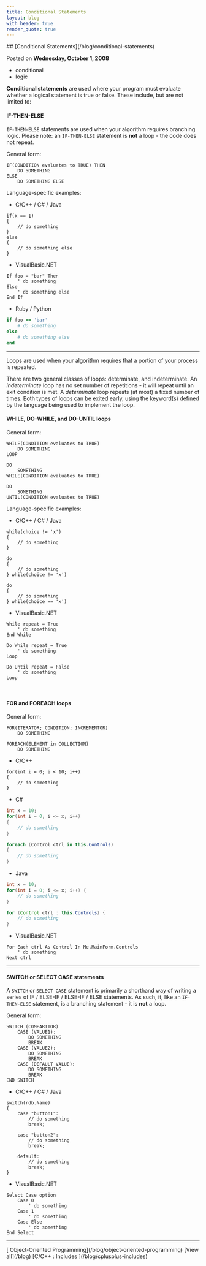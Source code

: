 ```yaml
---
title: Conditional Statements
layout: blog
with_header: true
render_quote: true
---
```


<div class="post-title" markdown="1">
## [Conditional Statements](/blog/conditional-statements)

Posted on **Wednesday, October 1, 2008**
</div>

<ul class="post-tags-list">
<li><span class="badge badge-success p-2">conditional</span></li>
<li><span class="badge badge-success p-2">logic</span></li>
</ul>

**Conditional statements** are used where your program must evaluate whether a logical statement is true or false. These include, but are not limited to:

#### IF-THEN-ELSE

`IF-THEN-ELSE` statements are used when your algorithm requires branching logic. Please note: an `IF-THEN-ELSE` statement is **not** a loop - the code does not repeat.

General form:

```
IF(CONDITION evaluates to TRUE) THEN
    DO SOMETHING
ELSE
    DO SOMETHING ELSE
```

Language-specific examples:

- C/C++ / C# / Java

```clike	
if(x == 1)
{
    // do something
}
else
{
    // do something else
}
```

- VisualBasic.NET

```basic
If foo = "bar" Then
    ' do something
Else
    ' do something else
End If
```

- Ruby / Python
```ruby
if foo == 'bar'
    # do something
else
    # do something else
end
```

---

Loops are used when your algorithm requires that a portion of your process is repeated. 

There are two general classes of loops: determinate, and indeterminate. An *indeterminate* loop has no set number of 
repetitions - it will repeat until an exit condition is met. A *determinate* loop repeats (at most) a fixed number of times. Both types 
of loops can be exited early, using the keyword(s) defined by the language being used to implement the loop.

#### WHILE, DO-WHILE, and DO-UNTIL loops

General form:

```
WHILE(CONDITION evaluates to TRUE)
    DO SOMETHING
LOOP

DO
    SOMETHING
WHILE(CONDITION evaluates to TRUE)

DO
    SOMETHING
UNTIL(CONDITION evaluates to TRUE)
```

Language-specific examples:

- C/C++ / C# / Java

```clike
while(choice != 'x')
{
    // do something
}

do
{
    // do something
} while(choice != 'x')

do
{
    // do something
} while(choice == 'x')
```

- VisualBasic.NET

```basic
While repeat = True
    ' do something
End While

Do While repeat = True
    ' do something
Loop

Do Until repeat = False
    ' do something 
Loop
```
<br />

#### FOR and FOREACH loops

General form:

```
FOR(ITERATOR; CONDITION; INCREMENTOR)
    DO SOMETHING
	
FOREACH(ELEMENT in COLLECTION)
    DO SOMETHING
```

- C/C++

```clike
for(int i = 0; i < 10; i++)
{
    // do something
}
```

- C#

```csharp
int x = 10;
for(int i = 0; i <= x; i++)
{
    // do something
}

foreach (Control ctrl in this.Controls)
{
    // do something
}
```

- Java

```java
int x = 10;
for(int i = 0; i <= x; i++) {
    // do something
}

for (Control ctrl : this.Controls) { 
    // do something
}
```

- VisualBasic.NET

```basic
For Each ctrl As Control In Me.MainForm.Controls
    ' do something
Next ctrl
```

---

#### SWITCH or SELECT CASE statements

A `SWITCH` or `SELECT CASE` statement is primarily a shorthand way of writing a series of IF / ELSE-IF / ELSE-IF / ELSE statements. As such, it, like an 
`IF-THEN-ELSE` statement, is a branching statement - it is **not** a loop.

General form:

```
SWITCH (COMPARITOR)
    CASE (VALUE1):
	    DO SOMETHING
		BREAK
    CASE (VALUE2):
	    DO SOMETHING
		BREAK
	CASE (DEFAULT VALUE):
	    DO SOMETHING
		BREAK
END SWITCH
```

- C/C++ / C# / Java

```clike
switch(rdb.Name)
{
    case "button1":
	    // do something
		break;
		
	case "button2":
	    // do something
		break;
		
	default:
	    // do something
		break;
}
```

- VisualBasic.NET

```basic
Select Case option
    Case 0
	    ' do something
	Case 1
	    ' do something
	Case Else
	    ' do something
End Select
```

---

<div class="blog-pager" markdown="1">
[<i class="fas fa-chevron-left"></i> Object-Oriented Programming](/blog/object-oriented-programming)
[View all](/blog)
[C/C++ : Includes <i class="fas fa-chevron-right"></i>](/blog/cplusplus-includes)
</div>

